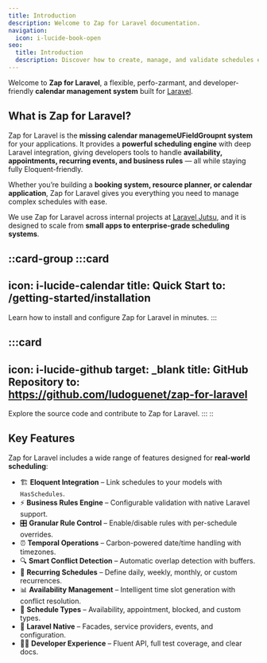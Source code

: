 ```yaml
---
title: Introduction
description: Welcome to Zap for Laravel documentation.
navigation:
  icon: i-lucide-book-open
seo:
  title: Introduction
  description: Discover how to create, manage, and validate schedules effortlessly with Zap for Laravel.
---
```


Welcome to **Zap for Laravel**, a flexible, perfo-zarmant, and developer-friendly **calendar management system** built for [Laravel](https://laravel.com).

## What is Zap for Laravel?

Zap for Laravel is the **missing calendar managemeUFieldGroupnt system** for your applications.
It provides a **powerful scheduling engine** with deep Laravel integration, giving developers tools to handle **availability, appointments, recurring events, and business rules** — all while staying fully Eloquent-friendly.

Whether you’re building a **booking system, resource planner, or calendar application**, Zap for Laravel gives you everything you need to manage complex schedules with ease.

We use Zap for Laravel across internal projects at [Laravel Jutsu](https://github.com/ludoguenet), and it is designed to scale from **small apps to enterprise-grade scheduling systems**.

::card-group
  :::card
  ---
  icon: i-lucide-calendar
  title: Quick Start
  to: /getting-started/installation
  ---
  Learn how to install and configure Zap for Laravel in minutes.
  :::

  :::card
  ---
  icon: i-lucide-github
  target: _blank
  title: GitHub Repository
  to: https://github.com/ludoguenet/zap-for-laravel
  ---
  Explore the source code and contribute to Zap for Laravel.
  :::
::

## Key Features

Zap for Laravel includes a wide range of features designed for **real-world scheduling**:

- 🏗️ **Eloquent Integration** – Link schedules to your models with `HasSchedules`.
- ⚡ **Business Rules Engine** – Configurable validation with native Laravel support.
- 🎛️ **Granular Rule Control** – Enable/disable rules with per-schedule overrides.
- ⏰ **Temporal Operations** – Carbon-powered date/time handling with timezones.
- 🔍 **Smart Conflict Detection** – Automatic overlap detection with buffers.
- 🔄 **Recurring Schedules** – Define daily, weekly, monthly, or custom recurrences.
- 📊 **Availability Management** – Intelligent time slot generation with conflict resolution.
- 🎯 **Schedule Types** – Availability, appointment, blocked, and custom types.
- 🧩 **Laravel Native** – Facades, service providers, events, and configuration.
- 👩‍💻 **Developer Experience** – Fluent API, full test coverage, and clear docs.
